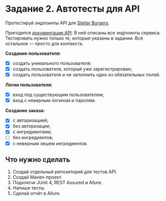 # Задание 2. Автотесты для API
Протестируй эндпоинты API для [Stellar Burgers](https://stellarburgers.nomoreparties.site/).

Пригодится [документация API](https://code.s3.yandex.net/qa-automation-engineer/java/cheatsheets/paid-track/diplom/api-documentation.pdf). В ней описаны все эндпоинты сервиса. Тестировать нужно только те, которые указаны в задании. Всё остальное — просто для контекста.

**Создание пользователя:**
- [x] создать уникального пользователя;
- [x] создать пользователя, который уже зарегистрирован;
- [x] создать пользователя и не заполнить одно из обязательных полей.

**Логин пользователя:**
- [x] вход под существующим пользователем;
- [x] вход с неверным логином и паролем.

**Создание заказа:**
- [x] с авторизацией;
- [x] без авторизации;
- [x] с ингредиентами;
- [ ] без ингредиентов;
- [x] с неверным хешем ингредиентов.

## Что нужно сделать
1. Создай отдельный репозиторий для тестов API.
2. Создай Maven-проект.
3. Подключи JUnit 4, REST Assured и Allure.
4. Напиши тесты.
5. Сделай отчёт в Allure.
